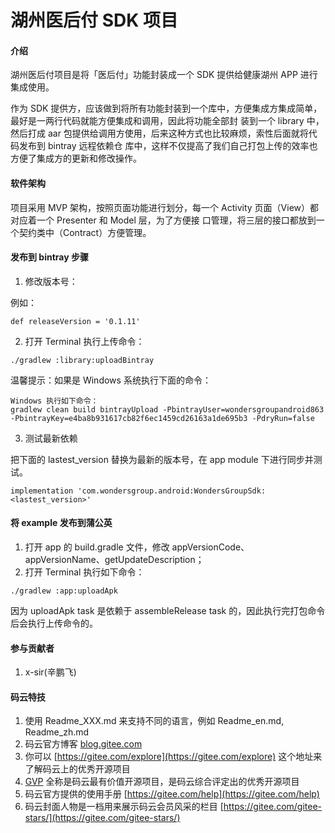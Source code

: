 # 湖州医后付 SDK 项目

#### 介绍

湖州医后付项目是将「医后付」功能封装成一个 SDK 提供给健康湖州 APP 进行集成使用。

作为 SDK 提供方，应该做到将所有功能封装到一个库中，方便集成方集成简单，最好是一两行代码就能方便集成和调用，因此将功能全部封
装到一个 library 中，然后打成 aar 包提供给调用方使用，后来这种方式也比较麻烦，索性后面就将代码发布到 bintray 远程依赖仓
库中，这样不仅提高了我们自己打包上传的效率也方便了集成方的更新和修改操作。

#### 软件架构

项目采用 MVP 架构，按照页面功能进行划分，每一个 Activity 页面（View）都对应着一个 Presenter 和 Model 层，为了方便接
口管理，将三层的接口都放到一个契约类中（Contract）方便管理。

#### 发布到 bintray 步骤

1. 修改版本号：

例如：

```
def releaseVersion = '0.1.11'
```

2. 打开 Terminal 执行上传命令：

```
./gradlew :library:uploadBintray
```

温馨提示：如果是 Windows 系统执行下面的命令：

```
Windows 执行如下命令：
gradlew clean build bintrayUpload -PbintrayUser=wondersgroupandroid863 -PbintrayKey=e4ba8b931617cb82f6ec1459cd26163a1de695b3 -PdryRun=false
```

3. 测试最新依赖

把下面的 lastest_version 替换为最新的版本号，在 app module 下进行同步并测试。

```
implementation 'com.wondersgroup.android:WondersGroupSdk:<lastest_version>'
```

#### 将 example 发布到蒲公英

1. 打开 app 的 build.gradle 文件，修改 appVersionCode、appVersionName、getUpdateDescription；
2. 打开 Terminal 执行如下命令：

```
./gradlew :app:uploadApk
```

因为 uploadApk task 是依赖于 assembleRelease task 的，因此执行完打包命令后会执行上传命令的。

#### 参与贡献者

1. x-sir(辛鹏飞)

#### 码云特技

1. 使用 Readme\_XXX.md 来支持不同的语言，例如 Readme\_en.md, Readme\_zh.md
2. 码云官方博客 [blog.gitee.com](https://blog.gitee.com)
3. 你可以 [https://gitee.com/explore](https://gitee.com/explore) 这个地址来了解码云上的优秀开源项目
4. [GVP](https://gitee.com/gvp) 全称是码云最有价值开源项目，是码云综合评定出的优秀开源项目
5. 码云官方提供的使用手册 [https://gitee.com/help](https://gitee.com/help)
6. 码云封面人物是一档用来展示码云会员风采的栏目 [https://gitee.com/gitee-stars/](https://gitee.com/gitee-stars/)